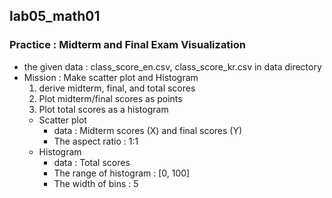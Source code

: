 ## lab05_math01
### Practice : Midterm and Final Exam Visualization
* the given data : class_score_en.csv, class_score_kr.csv in data directory
* Mission : Make scatter plot and Histogram
  1. derive midterm, final, and total scores
  2. Plot midterm/final scores as points
  3. Plot total scores as a histogram
  * Scatter plot
    * data : Midterm scores (X) and final scores (Y)
    * The aspect ratio : 1:1
  * Histogram
    * data : Total scores
    * The range of histogram : [0, 100]
    * The width of bins : 5


